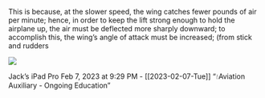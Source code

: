 This is because, at the slower speed, the wing catches fewer pounds of air per minute; hence, in order to keep the lift strong enough to hold the airplane up, the air must be deflected more sharply downward; to accomplish this, the wing’s angle of attack must be increased; (from stick and rudders




![](<file:///Users/johnoleary/Library/Mobile Documents/iCloud~is~workflow~my~workflows/Documents/Screenshots/2023-02-07 212921.png>)

Jack’s iPad Pro
Feb 7, 2023 at 9:29 PM - [[2023-02-07-Tue]]
“💧Aviation Auxiliary - Ongoing Education”
